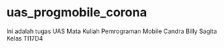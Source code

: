 # uas_progmobile_corona
Ini adalah tugas UAS Mata Kuliah Pemrograman Mobile Candra Billy Sagita Kelas TI17D4

